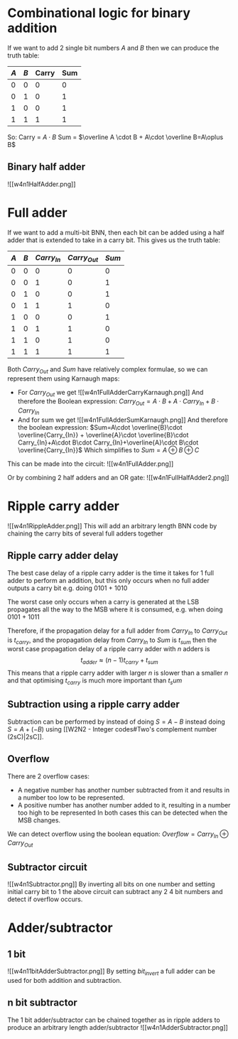 # Combinational logic for binary addition
If we want to add 2 single bit numbers $A$ and $B$ then we can produce the truth table:

| $A$ | $B$ | Carry | Sum |
| --- | --- | ----- | --- |
| 0   | 0   | 0     | 0   |
| 0   | 1   | 0     | 1   |
| 1   | 0   | 0     | 1   |
| 1   | 1   | 1      | 1   |

So:
Carry = $A\cdot B$
Sum = $\overline A \cdot B + A\cdot \overline B=A\oplus B$

## Binary half adder
![[w4n1HalfAdder.png]]

# Full adder
If we want to add a multi-bit BNN, then each bit can be added using a half adder that is extended to take in a carry bit. This gives us the truth table:

| $A$ | $B$ | $Carry_{In}$ | $Carry_{Out}$ | $Sum$ |
| --- | --- | ------------ | ------------- | ----- |
| 0   | 0   | 0            | 0             | 0     |
| 0   | 0   | 1            | 0             | 1     |
| 0   | 1   | 0            | 0             | 1     |
| 0   | 1   | 1            | 1             | 0     |
| 1   | 0   | 0            | 0             | 1     |
| 1   | 0   | 1            | 1             | 0     |
| 1   | 1   | 0            | 1             | 0     |
| 1   | 1   | 1            | 1             | 1      |

Both $Carry_{Out}$ and $Sum$ have relatively complex formulae, so we can represent them using Karnaugh maps:
- For $Carry_{Out}$ we get
  ![[w4n1FullAdderCarryKarnaugh.png]]
  And therefore the Boolean expression: 
  $Carry_{Out}=A\cdot B+A\cdot Carry_{In}+B\cdot Carry_{In}$
- And for sum we get
  ![[w4n1FullAdderSumKarnaugh.png]]
  And therefore the boolean expression:
  $Sum=A\cdot \overline{B}\cdot \overline{Carry_{In}} + \overline{A}\cdot \overline{B}\cdot Carry_{In}+A\cdot B\cdot Carry_{In}+\overline{A}\cdot B\cdot \overline{Carry_{In}}$
  Which simplifies to
  $Sum=A\oplus B\oplus C$

This can be made into the circuit:
![[w4n1FullAdder.png]]

Or by combining 2 half adders and an OR gate:
![[w4n1FullHalfAdder2.png]]

# Ripple carry adder
![[w4n1RippleAdder.png]]
This will add an arbitrary length BNN code by chaining the carry bits of several full adders together

## Ripple carry adder delay
The best case delay of a ripple carry adder is the time it takes for 1 full adder to perform an addition, but this only occurs when no full adder outputs a carry bit e.g. doing 0101 + 1010

The worst case only occurs when a carry is generated at the LSB propagates all the way to the MSB where it is consumed, e.g. when doing 0101 + 1011

Therefore, if the propagation delay for a full adder from $Carry_{In}$ to $Carry_{Out}$ is $t_{carry}$, and the propagation delay from $Carry_{In}$ to $Sum$ is $t_{sum}$ then the worst case propagation delay of a ripple carry adder with $n$ adders is 
$$t_{adder}\approx (n-1)t_{carry}+t_{sum}$$
This means that a ripple carry adder with larger $n$ is slower than a smaller $n$ and that optimising $t_{carry}$ is much more important than $t_sum$

## Subtraction using a ripple carry adder
Subtraction can be performed by instead of doing $S=A-B$ instead doing $S=A+(-B)$ using [[W2N2 - Integer codes#Two's complement number (2sC)|2sC]]. 

## Overflow
There are 2 overflow cases:
- A negative number has another number subtracted from it and results in a number too low to be represented.
- A positive number has another number added to it, resulting in a number too high to be represented
In both cases this can be detected when the MSB changes.

We can detect overflow using the boolean equation:
$Overflow = Carry_{In}\oplus Carry_{Out}$

## Subtractor circuit
![[w4n1Subtractor.png]]
By inverting all bits on one number and setting initial carry bit to 1 the above circuit can subtract any 2 4 bit numbers and detect if overflow occurs.

# Adder/subtractor
##  1 bit
![[w4n11bitAdderSubtractor.png]]
By setting $bit_{invert}$ a full adder can be used for both addition and subtraction.

## n bit subtractor
The 1 bit adder/subtractor can be chained together as in ripple adders to produce an arbitrary length adder/subtractor
![[w4n1AdderSubtractor.png]]